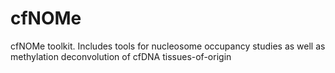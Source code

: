 # cfNOMe
cfNOMe toolkit. Includes tools for nucleosome occupancy studies as well as methylation deconvolution of cfDNA tissues-of-origin
